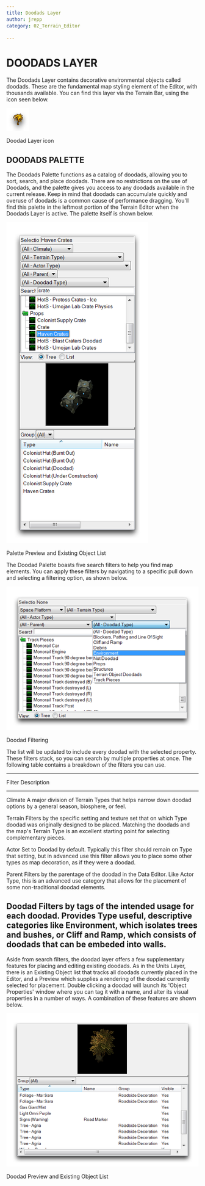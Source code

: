 ```yaml
---
title: Doodads Layer
author: jrepp
category: 02_Terrain_Editor

---
```

DOODADS LAYER
=============

The Doodads Layer contains decorative environmental objects called
doodads. These are the fundamental map styling element of the Editor,
with thousands available. You can find this layer via the Terrain Bar,
using the icon seen below.

![Image](./resources/022_Doodads_Layer1.png)

Doodad Layer icon

DOODADS PALETTE
---------------

The Doodads Palette functions as a catalog of doodads, allowing you to
sort, search, and place doodads. There are no restrictions on the use of
Doodads, and the palette gives you access to any doodads available in
the current release. Keep in mind that doodads can accumulate quickly
and overuse of doodads is a common cause of performance dragging. You'll
find this palette in the leftmost portion of the Terrain Editor when the
Doodads Layer is active. The palette itself is shown below.

![Image](./resources/022_Doodads_Layer2.png)

Palette Preview and Existing Object List

The Doodad Palette boasts five search filters to help you find map
elements. You can apply these filters by navigating to a specific pull
down and selecting a filtering option, as shown below.

![Image](./resources/022_Doodads_Layer3.png)

Doodad Filtering

The list will be updated to include every doodad with the selected
property. These filters stack, so you can search by multiple properties
at once. The following table contains a breakdown of the filters you can
use.

  ----------------------------------------------------------------------------
  Filter    Description
  --------- ------------------------------------------------------------------
  Climate   A major division of Terrain Types that helps narrow down doodad
            options by a general season, biosphere, or feel.

  Terrain   Filters by the specific setting and texture set that on which
  Type      doodad was originally designed to be placed. Matching the doodads
            and the map's Terrain Type is an excellent starting point for
            selecting complementary pieces.

  Actor     Set to Doodad by default. Typically this filter should remain on
  Type      that setting, but in advanced use this filter allows you to place
            some other types as map decoration, as if they were a doodad.

  Parent    Filters by the parentage of the doodad in the Data Editor. Like
            Actor Type, this is an advanced use category that allows for the
            placement of some non-traditional doodad elements.

  Doodad    Filters by tags of the intended usage for each doodad. Provides
  Type      useful, descriptive categories like Environment, which isolates
            trees and bushes, or Cliff and Ramp, which consists of doodads
            that can be embeded into walls.
  ----------------------------------------------------------------------------

Aside from search filters, the doodad layer offers a few supplementary
features for placing and editing existing doodads. As in the Units
Layer, there is an Existing Object list that tracks all doodads
currently placed in the Editor, and a Preview which supplies a rendering
of the doodad currently selected for placement. Double clicking a doodad
will launch its 'Object Properties' window where you can tag it with a
name, and alter its visual properties in a number of ways. A combination
of these features are shown below.

![Image](./resources/022_Doodads_Layer4.png)

Doodad Preview and Existing Object List
